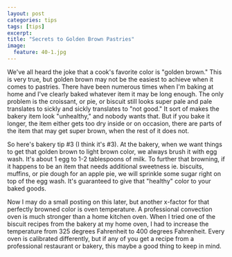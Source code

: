 ```yaml
---
layout: post
categories: tips
tags: [tips]
excerpt: 
title: "Secrets to Golden Brown Pastries"
image:
  feature: 40-1.jpg
---
```


We've all heard the joke that a cook's favorite color is "golden brown."  This is very true, but golden brown may not be the easiest to achieve when it comes to pastries. There have been numerous times when I'm baking at home and I've clearly baked whatever item it may be long enough.  The only problem is the croissant, or pie, or biscuit still looks super pale and pale translates to sickly and sickly translates to "not good."  It sort of makes the bakery item look "unhealthy," and nobody wants that.  But if you bake it longer, the item either gets too dry inside or on occasion, there are parts of the item that may get super brown, when the rest of it does not.   

So here's bakery tip #3 (I think it's #3).  At the bakery, when we want things to get that golden brown to light brown color, we always brush it with egg wash.  It's about 1 egg to 1-2 tablespoons of milk.  To further that browning, if it happens to be an item that needs additional sweetness ie. biscuits, muffins, or pie dough for an apple pie, we will sprinkle some sugar right on top of the egg wash. It's guaranteed to give that "healthy" color to your baked goods.  

Now I may do a small posting on this later, but another x-factor for that perfectly browned color is oven temperature.  A professional convection oven is much stronger than a home kitchen oven.  When I tried one of the biscuit recipes from the bakery at my home oven, I had to increase the temperature from 325 degrees Fahrenheit to 400 degrees Fahrenheit.  Every oven is calibrated differently, but if any of you get a recipe from a professional restaurant or bakery, this maybe a good thing to keep in mind.
